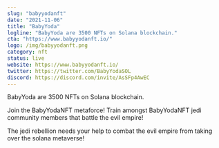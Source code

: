 ```yaml
---
slug: "babyyodanft"
date: "2021-11-06"
title: "BabyYoda"
logline: "BabyYoda are 3500 NFTs on Solana blockchain."
cta: "https://www.babyyodanft.io/"
logo: /img/babyyodanft.png
category: nft
status: live
website: https://www.babyyodanft.io/
twitter: https://twitter.com/BabyYodaSOL
discord: https://discord.com/invite/AsSFp4AwEC
---
```


BabyYoda are 3500 NFTs on Solana blockchain.

Join the BabyYodaNFT metaforce!
Train amongst BabyYodaNFT jedi community members that battle the evil empire!

The jedi rebellion needs your help to combat the evil empire from taking over the solana metaverse!
